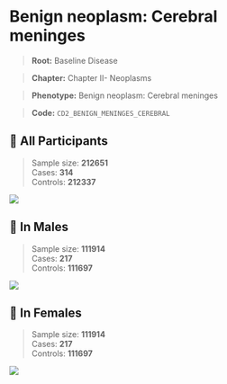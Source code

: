 # Benign neoplasm: Cerebral meninges

> **Root:** Baseline Disease  

> **Chapter:** Chapter II- Neoplasms  

> **Phenotype:** Benign neoplasm: Cerebral meninges  

> **Code:** `CD2_BENIGN_MENINGES_CEREBRAL`

## 🧪 All Participants  
> Sample size: **212651**  
> Cases: **314**  
> Controls: **212337**
<img src="/Disease/Figures/ALL/Incidence/CD2_BENIGN_MENINGES_CEREBRAL.png"/>
<CsvTable src="/Disease/Data/ALL/Incidence/COX_CD2_BENIGN_MENINGES_CEREBRAL.csv" label="🔍 View full results" />

## 👨 In Males  
> Sample size: **111914**  
> Cases: **217**  
> Controls: **111697**
<img src="/Disease/Figures/Male/Incidence/CD2_BENIGN_MENINGES_CEREBRAL.png"/>
<CsvTable src="/Disease/Data/Male/Incidence/COX_CD2_BENIGN_MENINGES_CEREBRAL.csv" label="🔍 View full results" />

## 👩 In Females  
> Sample size: **111914**  
> Cases: **217**  
> Controls: **111697**
<img src="/Disease/Figures/Female/Incidence/CD2_BENIGN_MENINGES_CEREBRAL.png"/>
<CsvTable src="/Disease/Data/Female/Incidence/COX_CD2_BENIGN_MENINGES_CEREBRAL.csv" label="🔍 View full results" />
